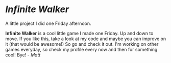 _Infinite Walker_
===============

A little project I did one Friday afternoon.


<strong>Infinite Walker</strong> is a cool little game I made one Friday. Up and down to move.
If you like this, take a look at my code and maybe you can improve on it (that would be awesome!)
So go and check it out. I'm working on other games everyday, so check my profile every now and then for
something cool! Bye!
              - _Matt_

